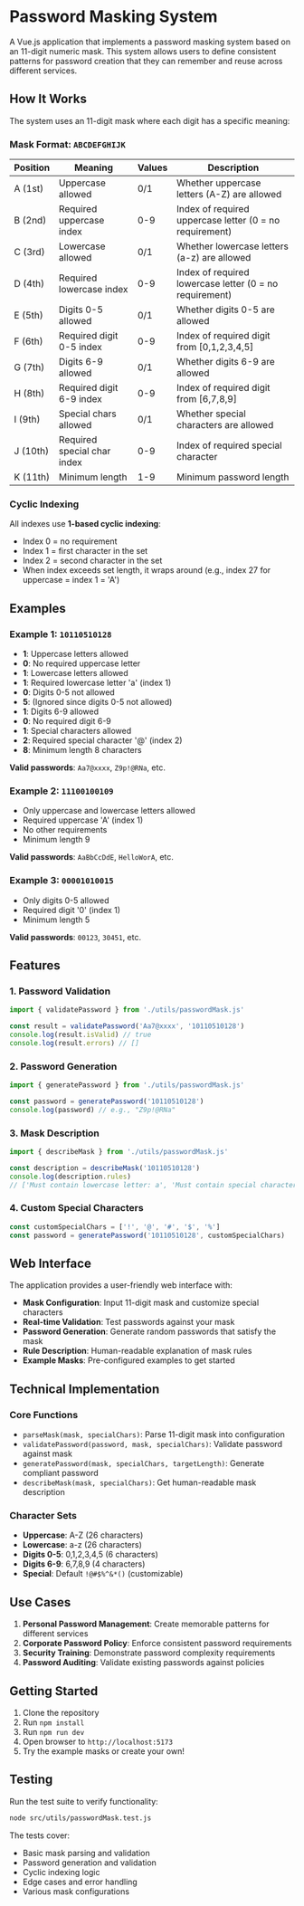 # Password Masking System

A Vue.js application that implements a password masking system based on an 11-digit numeric mask. This system allows users to define consistent patterns for password creation that they can remember and reuse across different services.

## How It Works

The system uses an 11-digit mask where each digit has a specific meaning:

### Mask Format: `ABCDEFGHIJK`

| Position | Meaning | Values | Description |
|----------|---------|--------|-------------|
| A (1st) | Uppercase allowed | 0/1 | Whether uppercase letters (A-Z) are allowed |
| B (2nd) | Required uppercase index | 0-9 | Index of required uppercase letter (0 = no requirement) |
| C (3rd) | Lowercase allowed | 0/1 | Whether lowercase letters (a-z) are allowed |
| D (4th) | Required lowercase index | 0-9 | Index of required lowercase letter (0 = no requirement) |
| E (5th) | Digits 0-5 allowed | 0/1 | Whether digits 0-5 are allowed |
| F (6th) | Required digit 0-5 index | 0-9 | Index of required digit from [0,1,2,3,4,5] |
| G (7th) | Digits 6-9 allowed | 0/1 | Whether digits 6-9 are allowed |
| H (8th) | Required digit 6-9 index | 0-9 | Index of required digit from [6,7,8,9] |
| I (9th) | Special chars allowed | 0/1 | Whether special characters are allowed |
| J (10th) | Required special char index | 0-9 | Index of required special character |
| K (11th) | Minimum length | 1-9 | Minimum password length |

### Cyclic Indexing

All indexes use **1-based cyclic indexing**:
- Index 0 = no requirement
- Index 1 = first character in the set
- Index 2 = second character in the set
- When index exceeds set length, it wraps around (e.g., index 27 for uppercase = index 1 = 'A')

## Examples

### Example 1: `10110510128`
- **1**: Uppercase letters allowed
- **0**: No required uppercase letter
- **1**: Lowercase letters allowed  
- **1**: Required lowercase letter 'a' (index 1)
- **0**: Digits 0-5 not allowed
- **5**: (Ignored since digits 0-5 not allowed)
- **1**: Digits 6-9 allowed
- **0**: No required digit 6-9
- **1**: Special characters allowed
- **2**: Required special character '@' (index 2)
- **8**: Minimum length 8 characters

**Valid passwords**: `Aa7@xxxx`, `Z9p!@RNa`, etc.

### Example 2: `11100100109`
- Only uppercase and lowercase letters allowed
- Required uppercase 'A' (index 1)
- No other requirements
- Minimum length 9

**Valid passwords**: `AaBbCcDdE`, `HelloWorA`, etc.

### Example 3: `00001010015`
- Only digits 0-5 allowed
- Required digit '0' (index 1)
- Minimum length 5

**Valid passwords**: `00123`, `30451`, etc.

## Features

### 1. Password Validation
```javascript
import { validatePassword } from './utils/passwordMask.js'

const result = validatePassword('Aa7@xxxx', '10110510128')
console.log(result.isValid) // true
console.log(result.errors) // []
```

### 2. Password Generation
```javascript
import { generatePassword } from './utils/passwordMask.js'

const password = generatePassword('10110510128')
console.log(password) // e.g., "Z9p!@RNa"
```

### 3. Mask Description
```javascript
import { describeMask } from './utils/passwordMask.js'

const description = describeMask('10110510128')
console.log(description.rules)
// ['Must contain lowercase letter: a', 'Must contain special character: @', 'Minimum length: 8 characters']
```

### 4. Custom Special Characters
```javascript
const customSpecialChars = ['!', '@', '#', '$', '%']
const password = generatePassword('10110510128', customSpecialChars)
```

## Web Interface

The application provides a user-friendly web interface with:

- **Mask Configuration**: Input 11-digit mask and customize special characters
- **Real-time Validation**: Test passwords against your mask
- **Password Generation**: Generate random passwords that satisfy the mask
- **Rule Description**: Human-readable explanation of mask rules
- **Example Masks**: Pre-configured examples to get started

## Technical Implementation

### Core Functions

- `parseMask(mask, specialChars)`: Parse 11-digit mask into configuration
- `validatePassword(password, mask, specialChars)`: Validate password against mask
- `generatePassword(mask, specialChars, targetLength)`: Generate compliant password
- `describeMask(mask, specialChars)`: Get human-readable mask description

### Character Sets

- **Uppercase**: A-Z (26 characters)
- **Lowercase**: a-z (26 characters)  
- **Digits 0-5**: 0,1,2,3,4,5 (6 characters)
- **Digits 6-9**: 6,7,8,9 (4 characters)
- **Special**: Default `!@#$%^&*()` (customizable)

## Use Cases

1. **Personal Password Management**: Create memorable patterns for different services
2. **Corporate Password Policy**: Enforce consistent password requirements
3. **Security Training**: Demonstrate password complexity requirements
4. **Password Auditing**: Validate existing passwords against policies

## Getting Started

1. Clone the repository
2. Run `npm install`
3. Run `npm run dev`
4. Open browser to `http://localhost:5173`
5. Try the example masks or create your own!

## Testing

Run the test suite to verify functionality:
```bash
node src/utils/passwordMask.test.js
```

The tests cover:
- Basic mask parsing and validation
- Password generation and validation
- Cyclic indexing logic
- Edge cases and error handling
- Various mask configurations 